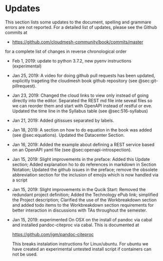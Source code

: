 # Updates

This section lists some updates to the document, spelling and grammare
errors are not reported. For a detailed list of updates, please see
the Github commits at

* <https://github.com/cloudmesh-community/book/commits/master>

for a complete list of changes in reverse chronological order

* Feb 1, 2019: update to python 3.7.2, new pyenv instructions (experimental)

* Jan 25, 2019: A video for doing github pull requests has been
  updated, explicitly trageting the cloudmesh book github repository
  (see @sec:git-pillrequest).

* Jan 23, 2019: Changed the cloud links to view only instead of going
  directly into the editor. Separated the REST md file inte seveal
  files so we can reorder them and start with OpenAPI instead of
  restful or eve. Updated the time line in the Syllabus table (see
  @sec:516-syllabus)

* Jan 21, 2019: Added gitissues separated by labels.

* Jan 18, 2019: A section on how to do equation in the book was added
  (see @sec:equations). Updated the Datacenter Section.

* Jan 16, 2019: Added the example about defining a REST service based
  on an OpenAPI yaml file (see @sec:openapi-introspection).

* Jan 15, 2019: Slight improvements in the preface:   Added this Update
  section; Added explanation ho to do
  references in markdown in Section Notation; Updated the github issues
  in the preface; remove the obsolete abbreviation section for the
  inclusion of emojis which is now handled via a script

* Jan 15, 2019: Slight improvements in the Qucik Start:
  Removed the redundant project definition; Added the
  Technology ePub link; simplified the Project description; Clarified
  the use of the Workbreakdown section and added todo items to the
  Workbreakdown section requirements for better
  interaction in discussions with TAs throughout the semester.

* Jan 15, 2019: experimented On OSX on the install of pandoc via cabal
  and installed pandoc-citeproc via cabal. This is documented at

  <https://github.com/jgm/pandoc-citeproc>

  This breaks instalation instructions for Linux/ubuntu. For ubuntu we
  have created an experimental untested install script if containers
  can not be used.


